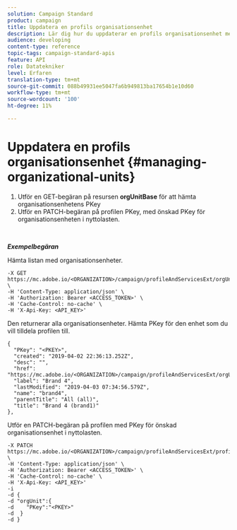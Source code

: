 ```yaml
---
solution: Campaign Standard
product: campaign
title: Uppdatera en profils organisationsenhet
description: Lär dig hur du uppdaterar en profils organisationsenhet med API:er.
audience: developing
content-type: reference
topic-tags: campaign-standard-apis
feature: API
role: Datatekniker
level: Erfaren
translation-type: tm+mt
source-git-commit: 088b49931ee5047fa6b949813ba17654b1e10d60
workflow-type: tm+mt
source-wordcount: '100'
ht-degree: 11%

---
```



# Uppdatera en profils organisationsenhet {#managing-organizational-units}

1. Utför en GET-begäran på resursen **orgUnitBase** för att hämta organisationsenhetens PKey
1. Utför en PATCH-begäran på profilen PKey, med önskad PKey för organisationsenheten i nyttolasten.

<br/>

***Exempelbegäran***

Hämta listan med organisationsenheter.

```
-X GET https://mc.adobe.io/<ORGANIZATION>/campaign/profileAndServicesExt/orgUnitBase/ \
-H 'Content-Type: application/json' \
-H 'Authorization: Bearer <ACCESS_TOKEN>' \
-H 'Cache-Control: no-cache' \
-H 'X-Api-Key: <API_KEY>'
```

Den returnerar alla organisationsenheter. Hämta PKey för den enhet som du vill tilldela profilen till.

```
{
  "PKey": "<PKEY>",
  "created": "2019-04-02 22:36:13.252Z",
  "desc": "",
  "href": "https://mc.adobe.io/<ORGANIZATION>/campaign/profileAndServicesExt/orgUnitBase/<PKEY>",
  "label": "Brand 4",
  "lastModified": "2019-04-03 07:34:56.579Z",
  "name": "brand4",
  "parentTitle": "All (all)",
  "title": "Brand 4 (brand1)"
},
```

Utför en PATCH-begäran på profilen med PKey för önskad organisationsenhet i nyttolasten.

```
-X PATCH https://mc.adobe.io/<ORGANIZATION>/campaign/profileAndServicesExt/profile/<PKEY> \
-H 'Content-Type: application/json' \
-H 'Authorization: Bearer <ACCESS_TOKEN>' \
-H 'Cache-Control: no-cache' \
-H 'X-Api-Key: <API_KEY>'
-i
-d {
-d "orgUnit":{
-d    "PKey":"<PKEY>"
-d  }
-d }
```

<!-- + réponse -->
